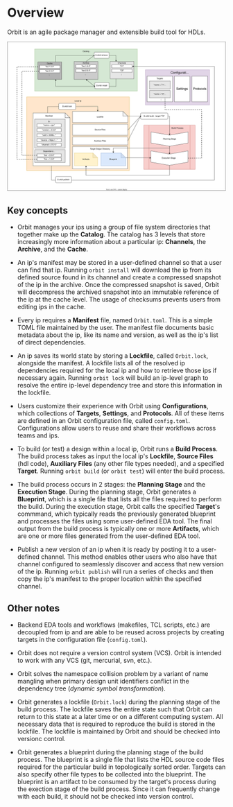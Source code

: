 # Overview

Orbit is an agile package manager and extensible build tool for HDLs.

![](./../images/architecture2.svg)

## Key concepts

- Orbit manages your ips using a group of file system directories that together make up the __Catalog__. The catalog has 3 levels that store increasingly more information about a particular ip: __Channels__, the __Archive__, and the __Cache__.

- An ip's manifest may be stored in a user-defined channel so that a user can find that ip. Running `orbit install` will download the ip from its defined source found in its channel and create a compressed snapshot of the ip in the archive. Once the compressed snapshot is saved, Orbit will decompress the archived snapshot into an immutable reference of the ip at the cache level. The usage of checksums prevents users from editing ips in the cache.

- Every ip requires a __Manifest__ file, named `Orbit.toml`. This is a simple TOML file maintained by the user. The manifest file documents basic metadata about the ip, like its name and version, as well as the ip's list of direct dependencies.

- An ip saves its world state by storing a __Lockfile__, called `Orbit.lock`, alongside the manifest. A lockfile lists all of the resolved ip dependencies required for the local ip and how to retrieve those ips if necessary again. Running `orbit lock` will build an ip-level graph to resolve the entire ip-level dependency tree and store this information in the lockfile.

- Users customize their experience with Orbit using __Configurations__, which collections of __Targets__, __Settings__, and __Protocols__. All of these items are defined in an Orbit configuration file, called `config.toml`. Configurations allow users to reuse and share their workflows across teams and ips.

- To build (or test) a design within a local ip, Orbit runs a __Build Process__. The build process takes as input the local ip's __Lockfile__, __Source Files__ (hdl code), __Auxiliary Files__ (any other file types needed), and a specified __Target__. Running `orbit build` (or `orbit test`) will enter the build process.

- The build process occurs in 2 stages: the __Planning Stage__ and the __Execution Stage__. During the planning stage, Orbit generates a __Blueprint__, which is a single file that lists all the files required to perform the build. During the execution stage, Orbit calls the specified __Target__'s commmand, which typically reads the previously generated blueprint and processes the files using some user-defined EDA tool. The final output from the build process is typically one or more __Artifacts__, which are one or more files generated from the user-defined EDA tool.

- Publish a new version of an ip when it is ready by posting it to a user-defined channel. This method enables other users who also have that channel configured to seamlessly discover and access that new version of the ip. Running `orbit publish` will run a series of checks and then copy the ip's manifest to the proper location within the specified channel.

## Other notes

- Backend EDA tools and workflows (makefiles, TCL scripts, etc.) are decoupled from ip and are able to be reused across projects by creating targets in the configuration file (`config.toml`).

- Orbit does not require a version control system (VCS). Orbit is intended to work with any VCS (git, mercurial, svn, etc.).

- Orbit solves the namespace collision problem by a variant of name mangling when primary design unit identifiers conflict in the dependency tree (_dynamic symbol transformation_).

- Orbit generates a lockfile (`Orbit.lock`) during the planning stage of the build process. The lockfile saves the entire state such that Orbit can return to this state at a later time or on a different computing system. All necessary data that is required to reproduce the build is stored in the lockfile. The lockfile is maintained by Orbit and should be checked into versionc control.

- Orbit generates a blueprint during the planning stage of the build process. The blueprint is a single file that lists the HDL source code files required for the particular build in topologically sorted order. Targets can also specify other file types to be collected into the blueprint. The blueprint is an artifact to be consumed by the target's process during the exection stage of the build process. Since it can frequently change with each build, it should not be checked into version control.
